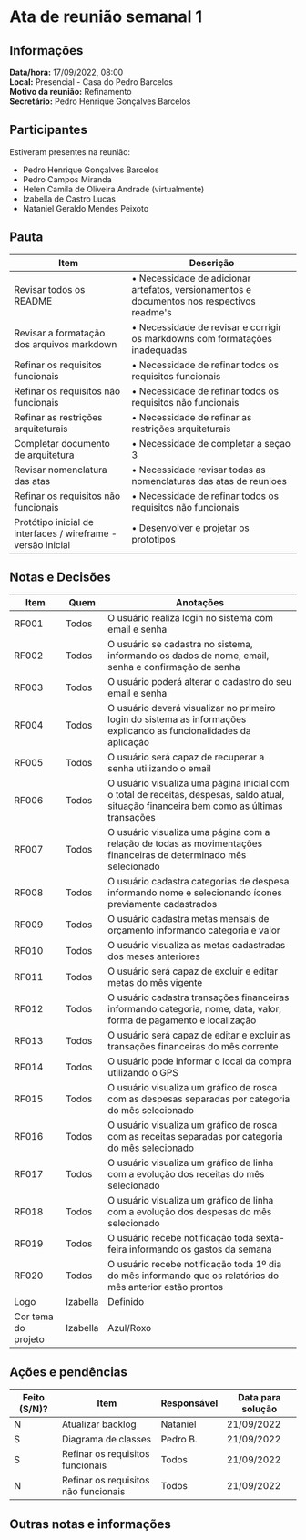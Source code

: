 # Ata de reunião semanal 1
  
## Informações
**Data/hora:** 17/09/2022, 08:00    
**Local:** Presencial - Casa do Pedro Barcelos  
**Motivo da reunião:** Refinamento   
**Secretário:** Pedro Henrique Gonçalves Barcelos

## Participantes
Estiveram presentes na reunião:
- Pedro Henrique Gonçalves Barcelos
- Pedro Campos Miranda
- Helen Camila de Oliveira Andrade (virtualmente)
- Izabella de Castro Lucas
- Nataniel Geraldo Mendes Peixoto

## Pauta

Item | Descrição
---- | ----
| Revisar todos os README | • Necessidade de adicionar artefatos, versionamentos e documentos nos respectivos readme's
|  Revisar a formatação dos arquivos markdown| • Necessidade de revisar e corrigir os markdowns com formatações inadequadas
| Refinar os requisitos funcionais | • Necessidade de refinar todos os requisitos funcionais
| Refinar os requisitos não funcionais | • Necessidade de refinar todos os requisitos não funcionais
| Refinar as restrições arquiteturais | • Necessidade de refinar  as restrições arquiteturais
| Completar documento de arquitetura | • Necessidade de completar a seçao 3
| Revisar nomenclatura das atas | • Necessidade revisar todas as nomenclaturas das atas de reunioes
| Refinar os requisitos não funcionais | • Necessidade de refinar todos os requisitos não funcionais
| Protótipo inicial de interfaces / wireframe - versão inicial | • Desenvolver e projetar os prototipos

## Notas e Decisões
Item | Quem | Anotações |
---- | ---- | ---- |
| RF001 | Todos  | O usuário realiza login no sistema com email e senha
| RF002 | Todos  | O usuário se cadastra no sistema, informando os dados de nome, email, senha e confirmação de senha
| RF003 | Todos  | O usuário poderá alterar o cadastro do seu email e senha
| RF004 | Todos  | O usuário deverá visualizar no primeiro login do sistema as informações explicando as funcionalidades da aplicação
| RF005 | Todos  | O usuário será capaz de recuperar a senha utilizando o email
| RF006 | Todos  | O usuário visualiza uma página inicial com o total de receitas, despesas, saldo atual, situação financeira bem como as últimas transações
| RF007 | Todos  | O usuário visualiza uma página com a relação de todas as movimentações financeiras de determinado mês selecionado
| RF008 | Todos  | O usuário cadastra categorias de despesa informando nome e selecionando ícones previamente cadastrados
| RF009 | Todos  | O usuário cadastra metas mensais de orçamento informando categoria e valor
| RF010 | Todos  | O usuário visualiza as metas cadastradas dos meses anteriores
| RF011 | Todos  | O usuário será capaz de excluir e editar metas do mês vigente
| RF012 | Todos  | O usuário cadastra transações financeiras informando categoria, nome, data, valor, forma de pagamento e localização
| RF013 | Todos  | O usuário será capaz de editar e excluir as transações financeiras do mês corrente
| RF014 | Todos  | O usuário pode informar o local da compra utilizando o GPS
| RF015 | Todos  | O usuário visualiza um gráfico de rosca com as despesas separadas por categoria do mês selecionado
| RF016 | Todos  | O usuário visualiza um gráfico de rosca com as receitas separadas por categoria do mês selecionado
| RF017 | Todos  | O usuário visualiza um gráfico de linha com a evolução dos receitas do mês selecionado
| RF018 | Todos  | O usuário visualiza um gráfico de linha com a evolução dos despesas do mês selecionado
| RF019 | Todos  | O usuário recebe notificação toda sexta-feira informando os gastos da semana
| RF020 | Todos  | O usuário recebe notificação toda 1º dia do mês informando que os relatórios do mês anterior estão prontos
| Logo | Izabella | Definido
| Cor tema do projeto | Izabella | Azul/Roxo


## Ações e pendências
| Feito (S/N)? | Item | Responsável | Data para solução |
| ---- | ---- | ---- | ---- |
| N | Atualizar backlog | Nataniel | 21/09/2022 |
| S | Diagrama de classes | Pedro B. | 21/09/2022 |
| S | Refinar os requisitos funcionais | Todos | 21/09/2022 |
| N | Refinar os requisitos não funcionais | Todos | 21/09/2022 |


## Outras notas e informações 
